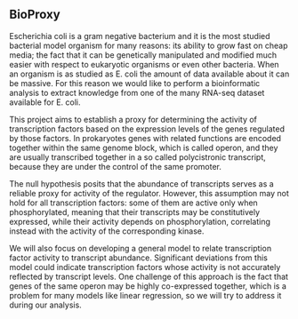 ## BioProxy ##

Escherichia coli is a gram negative bacterium and it is the most studied bacterial model organism for many reasons: its ability to grow fast on cheap media; the fact that it can be genetically manipulated and modified much easier with respect to eukaryotic organisms or even other bacteria. When an organism is as studied as E. coli the amount of data available about it can be massive. For this reason we would like to perform a bioinformatic analysis to extract knowledge from one of the many RNA-seq dataset available for E. coli.

This project aims to establish a proxy for determining the activity of transcription factors based on the expression levels of the genes regulated by those factors. In prokaryotes genes with related functions are encoded together within the same genome block, which is called operon, and they are usually transcribed together in a so called polycistronic transcript, because they are under the control of the same promoter.

The null hypothesis posits that the abundance of transcripts serves as a reliable proxy for activity of the regulator. However, this assumption may not hold for all transcription factors: some of them are active only when phosphorylated, meaning that their transcripts may be constitutively expressed, while their activity depends on phosphorylation, correlating instead with the activity of the corresponding kinase.

We will also focus on developing a general model to relate transcription factor activity to transcript abundance. Significant deviations from this model could indicate transcription factors whose activity is not accurately reflected by transcript levels. One challenge of this approach is the fact that genes of the same operon may be highly co-expressed together, which is a problem for many models like linear regression, so we will try to address it during our analysis.

